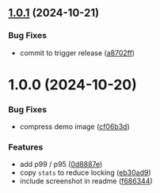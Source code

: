 ## [1.0.1](https://github.com/obviyus/pong/compare/v1.0.0...v1.0.1) (2024-10-21)


### Bug Fixes

* commit to trigger release ([a8702ff](https://github.com/obviyus/pong/commit/a8702ff50d99a23379f04f63e6dc4d2c250d6b4e))

# 1.0.0 (2024-10-20)


### Bug Fixes

* compress demo image ([cf06b3d](https://github.com/obviyus/pong/commit/cf06b3db5391a7629be76eac79e31531e66f843f))


### Features

* add p99 / p95 ([0d8887e](https://github.com/obviyus/pong/commit/0d8887edd1191e9c8958f1f7a214e524fcf90962))
* copy `stats` to reduce locking ([eb30ad9](https://github.com/obviyus/pong/commit/eb30ad9fcbf461067eb62f9d43f894e222f72454))
* include screenshot in readme ([f686344](https://github.com/obviyus/pong/commit/f68634471781525e90473286c89aeb6b034d61ea))
